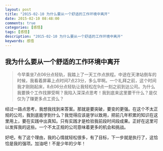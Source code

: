 ```yaml
---
layout: post
title: "2015-02-10 为什么要从一个舒适的工作环境中离开"
date: 2015-02-10 08:48:00
comments: true
categories: [感悟]
tags: [感悟]
description: "2015-02-10 为什么要从一个舒适的工作环境中离开"
keywords: 感悟
---
```


## 我为什么要从一个舒适的工作环境中离开

> 今早乘坐7点06分点轻轨，我踏上了一天工作点旅程。中途在天津站倒车的时候，我看着屏幕上点时间7点23分，多么早啊。一个礼拜之前，这个时间我才刚刚起床，8点06分点轻轨让我轻松在9点一刻之前到达公司。为什么我要换个工作找罪受啊？我陷入深深点思考！我到底来这里要干什么？是仅仅为了赚更多点工资么？

经过一路点思考，我想我找到来答案。那就是要突破，要变的更强。在这个不太正规的公司，我到底能学到什么？我觉得应该是学以致用，把前几年积累的知识在这里用上，要在实践中出真知。只有实践才是检验我前段时间段成果。正好在这里可以发挥我的这些。一个不太正规的公司意味着更多的机会和挑战。

好吧，有了这个理由，我的心情就轻松很多，有了目标，下一步就是执行了，这恰恰是我的强项。加油吧！不是少年的少年！

